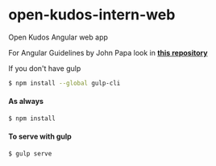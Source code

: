# open-kudos-intern-web
Open Kudos Angular web app

For Angular Guidelines by John Papa look in [**this repository**](https://github.com/johnpapa/angular-styleguide/blob/master/a1/README.md)

If you don't have gulp
```sh
$ npm install --global gulp-cli
```

#### As always
```sh
$ npm install
```
#### To serve with gulp
```sh
$ gulp serve
```

